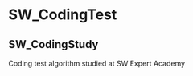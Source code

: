 # SW_CodingTest
SW_CodingStudy
---------------------
Coding test algorithm studied at SW Expert Academy
